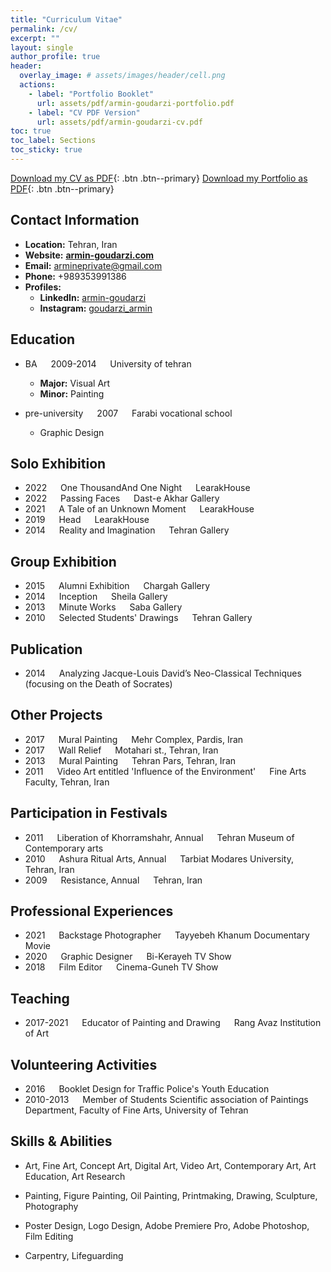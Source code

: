 ```yaml
---
title: "Curriculum Vitae"
permalink: /cv/
excerpt: ""
layout: single
author_profile: true
header:
  overlay_image: # assets/images/header/cell.png
  actions:
    - label: "Portfolio Booklet"
      url: assets/pdf/armin-goudarzi-portfolio.pdf
    - label: "CV PDF Version"
      url: assets/pdf/armin-goudarzi-cv.pdf
toc: true
toc_label: Sections
toc_sticky: true
---
```


[Download my CV as PDF](/assets/pdf/armin-goudarzi-cv.pdf){: .btn .btn--primary}
[Download my Portfolio as PDF](/assets/pdf/armin-goudarzi-portfolio.pdf){: .btn .btn--primary}

## Contact Information

- **Location:** Tehran, Iran
- **Website:** [**armin-goudarzi.com**](https://armin-goudarzi.com/)
- **Email:** [armineprivate@gmail.com](mailto:armineprivate@gmail.com)
- **Phone:** +989353991386
- **Profiles:**
  - **LinkedIn:** [armin-goudarzi](https://inkedin.com/in/armin-goudarzi)
  - **Instagram:** [goudarzi\_armin](https://instagram.com/goudarzi_armin)

## Education

- BA &emsp; 2009-2014 &emsp; University of tehran
  - **Major:** Visual Art
  - **Minor:** Painting

- pre-university &emsp; 2007 &emsp; Farabi vocational school
  - Graphic Design

## Solo Exhibition

- 2022 &emsp; One ThousandAnd One Night &emsp; LearakHouse
- 2022 &emsp; Passing Faces &emsp; Dast-e Akhar Gallery
- 2021 &emsp; A Tale of an Unknown Moment &emsp; LearakHouse
- 2019 &emsp; Head &emsp; LearakHouse
- 2014 &emsp; Reality and Imagination &emsp; Tehran Gallery

## Group Exhibition

- 2015 &emsp; Alumni Exhibition &emsp; Chargah Gallery
- 2014 &emsp; Inception &emsp; Sheila Gallery
- 2013 &emsp; Minute Works &emsp; Saba Gallery
- 2010 &emsp; Selected Students' Drawings &emsp; Tehran Gallery

## Publication
- 2014 &emsp; Analyzing Jacque-Louis David’s Neo-Classical Techniques (focusing on the Death of Socrates)

## Other Projects

- 2017 &emsp; Mural Painting &emsp; Mehr Complex, Pardis, Iran
- 2017 &emsp; Wall Relief &emsp; Motahari st., Tehran, Iran
- 2013 &emsp; Mural Painting &emsp; Tehran Pars, Tehran, Iran
- 2011 &emsp; Video Art entitled 'Influence of the Environment' &emsp; Fine Arts Faculty, Tehran, Iran

## Participation in Festivals

- 2011 &emsp; Liberation of Khorramshahr, Annual &emsp; Tehran Museum of Contemporary arts
- 2010 &emsp; Ashura Ritual Arts, Annual &emsp; Tarbiat Modares University, Tehran, Iran
- 2009 &emsp; Resistance, Annual &emsp; Tehran, Iran

## Professional Experiences

- 2021 &emsp; Backstage Photographer &emsp; Tayyebeh Khanum Documentary Movie
- 2020 &emsp; Graphic Designer &emsp; Bi-Kerayeh TV Show
- 2018 &emsp; Film Editor &emsp; Cinema-Guneh TV Show

## Teaching

- 2017-2021 &emsp; Educator of Painting and Drawing &emsp; Rang Avaz Institution of Art

## Volunteering Activities

- 2016 &emsp; Booklet Design for Traffic Police's Youth Education
- 2010-2013 &emsp; Member of Students Scientific association of Paintings Department, Faculty of Fine Arts, University of Tehran

## Skills & Abilities

- Art, Fine Art, Concept Art, Digital Art, Video Art, Contemporary Art, Art Education, Art Research

- Painting, Figure Painting, Oil Painting, Printmaking, Drawing, Sculpture, Photography 

- Poster Design, Logo Design, Adobe Premiere Pro, Adobe Photoshop, Film Editing

- Carpentry, Lifeguarding 
